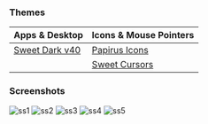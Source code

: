 ### Themes

| Apps & Desktop                                         | Icons & Mouse Pointers                                 |
| ------------------------------------------------------ | :----------------------------------------------------- |
| [Sweet Dark v40](https://www.gnome-look.org/p/1253385) | [Papirus Icons](https://www.gnome-look.org/p/1166289/) |
|                                                        | [Sweet Cursors](https://www.gnome-look.org/p/1393084)  |

### Screenshots
![ss1](https://github.com/DrShahinstein/dotfiles/assets/81323808/160ac181-368d-4e7d-8913-cec5827dc46f)
![ss2](https://github.com/DrShahinstein/dotfiles/assets/81323808/c70bad5a-6cae-400c-af32-908e503e4b6a)
![ss3](https://github.com/DrShahinstein/dotfiles/assets/81323808/e9ed1def-77f8-449e-a4d2-00d25419484b)
![ss4](https://github.com/DrShahinstein/dotfiles/assets/81323808/9fca8c2a-643e-41af-8861-c907fceb990a)
![ss5](https://github.com/DrShahinstein/dotfiles/assets/81323808/20570e7f-54c3-4133-85f8-2121fa61c890)

